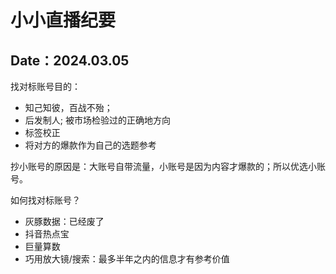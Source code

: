 # 小小直播纪要

Date：2024.03.05
---

找对标账号目的：

- 知己知彼，百战不殆；
- 后发制人; 被市场检验过的正确地方向
- 标签校正
- 将对方的爆款作为自己的选题参考

抄小账号的原因是：大账号自带流量，小账号是因为内容才爆款的；所以优选小账号。

如何找对标账号？

- 灰豚数据：已经废了
- 抖音热点宝
- 巨量算数
- 巧用放大镜/搜索：最多半年之内的信息才有参考价值
